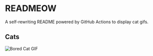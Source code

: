 # READMEOW

A self-rewriting README powered by GitHub Actions to display cat gifs.

## Cats

![Bored Cat GIF](https://media3.giphy.com/media/v1.Y2lkPTlhY2QwMmRhbDR4cjMwbmZldWhiaTloZ29jNXgwNGkzank0ZWJhbjF3NTY2NzEzcyZlcD12MV9naWZzX3NlYXJjaCZjdD1n/mlvseq9yvZhba/200.gif)
